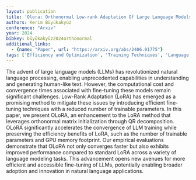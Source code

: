 ```yaml
---
layout: publication
title: 'Olora: Orthonormal Low-rank Adaptation Of Large Language Models'
authors: Kerim Büyükakyüz
conference: "Arxiv"
year: 2024
bibkey: büyükakyüz2024orthonormal
additional_links:
  - {name: "Paper", url: "https://arxiv.org/abs/2406.01775"}
tags: ['Efficiency and Optimization', 'Training Techniques', 'Language Modeling', 'RAG', 'Pretraining Methods', 'Fine-Tuning', 'Applications']
---
```

The advent of large language models (LLMs) has revolutionized natural
language processing, enabling unprecedented capabilities in understanding and
generating human-like text. However, the computational cost and convergence
times associated with fine-tuning these models remain significant challenges.
Low-Rank Adaptation (LoRA) has emerged as a promising method to mitigate these
issues by introducing efficient fine-tuning techniques with a reduced number of
trainable parameters. In this paper, we present OLoRA, an enhancement to the
LoRA method that leverages orthonormal matrix initialization through QR
decomposition. OLoRA significantly accelerates the convergence of LLM training
while preserving the efficiency benefits of LoRA, such as the number of
trainable parameters and GPU memory footprint. Our empirical evaluations
demonstrate that OLoRA not only converges faster but also exhibits improved
performance compared to standard LoRA across a variety of language modeling
tasks. This advancement opens new avenues for more efficient and accessible
fine-tuning of LLMs, potentially enabling broader adoption and innovation in
natural language applications.

